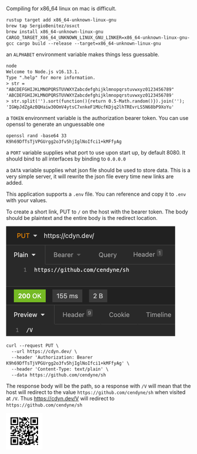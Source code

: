 Compiling for x86_64 linux on mac is difficult.

```
rustup target add x86_64-unknown-linux-gnu
brew tap SergioBenitez/osxct
brew install x86_64-unknown-linux-gnu
CARGO_TARGET_X86_64_UNKNOWN_LINUX_GNU_LINKER=x86_64-unknown-linux-gnu-gcc cargo build --release --target=x86_64-unknown-linux-gnu
```

an `ALPHABET` environment variable makes things less guessable.

```
node
Welcome to Node.js v16.13.1.
Type ".help" for more information.
> str = "ABCDEFGHIJKLMNOPQRSTUVWXYZabcdefghijklmnopqrstuvwxyz0123456789"
'ABCDEFGHIJKLMNOPQRSTUVWXYZabcdefghijklmnopqrstuvwxyz0123456789'
> str.split('').sort(function(){return 0.5-Math.random()}).join('');
'IGWpJdZgAzBQHaiw30OmV4ytsC7xnkeF1MUcfKDjq2lhTREvrLS5N68bP9XoYu'
```

a `TOKEN` environment variable is the authorization bearer token.
You can use openssl to generate an unguessable one
```
openssl rand -base64 33
K9h69DfTsTjVPGUrgg2o3fv5hjIglNoIfci1+kMFfyAg
```

a `PORT` variable supplies what port to use upon start up, by default 8080.
It should bind to all interfaces by binding to `0.0.0.0`

a `DATA` variable supplies what json file should be used to store data.
This is a very simple server, it will rewrite the json file every time new links are added.

This application supports a `.env` file. You can reference [](example.env) and copy it to `.env` with your values.

To create a short link, PUT to `/` on the host with the bearer token.
The body should be plaintext and the entire body is the redirect location.

![](/example.png)

```
curl --request PUT \
  --url https://cdyn.dev/ \
  --header 'Authorization: Bearer K9h69DfTsTjVPGUrgg2o3fv5hjIglNoIfci1+kMFfyAg' \
  --header 'Content-Type: text/plain' \
  --data https://github.com/cendyne/sh
```

The response body will be the path, so a response with `/V` will mean that the host will redirect to the value `https://github.com/cendyne/sh` when visited at `/V`. Thus https://cdyn.dev/V will redirect to `https://github.com/cendyne/sh`

![](qr.png)

